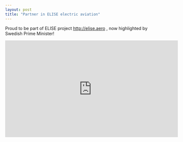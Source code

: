 ```yaml
---
layout: post
title: "Partner in ELISE electric aviation"
---
```


Proud to be part of ELISE project http://elise.aero , now highlighted by Swedish Prime Minister!

<iframe width="560" height="315" src="https://www.youtube.com/embed/ODPRCrm0k_M" frameborder="0" allow="accelerometer; autoplay; encrypted-media; gyroscope; picture-in-picture" allowfullscreen></iframe>

<!--
<iframe width="50%" height="50%" src="https://www.youtube.com/embed/ODPRCrm0k_M" frameborder="0" allow="accelerometer; autoplay; encrypted-media; gyroscope; picture-in-picture" allowfullscreen></iframe>
-->


